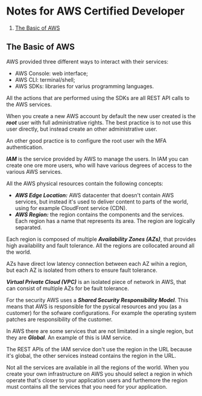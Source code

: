 # Notes for AWS Certified Developer

1. [The Basic of AWS](#introduction)

## The Basic of AWS <a name = "introduction"></a>
AWS provided three different ways to interact with their services:
* AWS Console: web interface;
* AWS CLI: terminal/shell;
* AWS SDKs: libraries for varius programming languages.

All the actions that are performed using the SDKs are all REST API calls to the AWS services.

When you create a new AWS account by default the new user created is the ***root*** user with full administrative rights. The best practice is to not use this user directly, but instead create an other administrative user.

An other good practice is to configure the root user wih the MFA authentication.

***IAM*** is the service provided by AWS to manage the users. In IAM you can create one ore more users, who will have various degrees of access to the various AWS services.

All the AWS physical resources contain the following concepts:
* ***AWS Edge Location:*** AWS datacenter that doesn't contain AWS services, but instead it's used to deliver content to parts of the world, using for example CloudFront service (CDN).
* ***AWS Region:*** the region contains the components and the services. Each region has a name that represents its area. The region are logically separated.

Each region is composed of multiple ***Availability Zones (AZs)***, that provides high availability and fault tolerance. All the regions are collocated around all the world.

AZs have direct low latency connection between each AZ wihin a region, but each AZ is isolated from others to ensure fault tolerance.

***Virtual Private Cloud (VPC)*** is an isolated piece of network in AWS, that can consist of multiple AZs for be fault tolerance.

For the security AWS uses a ***Shared Security Responsibility Model***. This means that AWS is responsible for the pysical resources and you (as a customer) for the sofware configurations. For example the operating system patches are responsibility of the customer.

In AWS there are some services that are not limitated in a single region, but they are ***Global***. An example of this is IAM service.

The REST APIs of the IAM service don't use the region in the URL because it's global, the other services instead contains the region in the URL.

Not all the services are available in all the regions of the world. When you create your own infrastructure on AWS you should select a region in which operate that's closer to your application users and furthemore the region must contains all the services that you need for your application.
